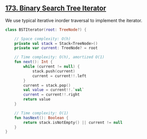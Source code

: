 ## [173. Binary Search Tree Iterator](https://leetcode.com/problems/binary-search-tree-iterator/description/)

We use typical iterative inorder traversal to implement the iterator.

```kotlin
class BSTIterator(root: TreeNode?) {

    // Space complexity: O(h)
    private val stack = Stack<TreeNode>()
    private var current: TreeNode? = root

    // Time complexity: O(h), amortized O(1)
    fun next(): Int {
        while (current != null) {
            stack.push(current)
            current = current!!.left
        }
        current = stack.pop()
        val value = current!!.`val`
        current = current!!.right
        return value
    }

    // Time complexity: O(1)
    fun hasNext(): Boolean {
        return stack.isNotEmpty() || current != null
    }
}
```